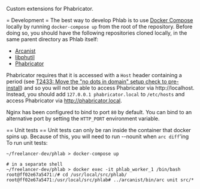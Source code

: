 Custom extensions for Phabricator.

= Development =
The best way to develop Phlab is to use [Docker Compose](https://docs.docker.com/compose/) locally by running `docker-compose up` from the root of the repository. Before doing so, you should have the following repositories cloned locally, in the same parent directory as Phlab itself:

  - [Arcanist](https://github.com/phacility/arcanist)
  - [libphutil](https://github.com/phacility/libphutil)
  - [Phabricator](https://github.com/phacility/phabricator)

Phabricator requires that it is accessed with a `Host` header containing a period (see [T2433: Move the "no dots in domain" setup check to pre-install](https://secure.phabricator.com/T2433)) and so you will not be able to access Phabricator via http://localhost. Instead, you should add `127.0.0.1 phabricator.local` to `/etc/hosts` and access Phabricator via http://phabricator.local.

Nginx has been configured to bind to port `80` by default. You can bind to an alternative port by setting the `HTTP_PORT` environment variable.

== Unit tests ==
Unit tests can only be ran inside the container that docker spins up.
Because of this, you will need to run --nounit when `arc diff`'ing
To run unit tests:
```
~/freelancer-dev/phlab > docker-compose up

# in a separate shell
~/freelancer-dev/phlab > docker exec -it phlab_worker_1 /bin/bash
root@ff02e67a5471:/# cd /usr/local/src/phlab/
root@ff02e67a5471:/usr/local/src/phlab# ../arcanist/bin/arc unit src/*
```
